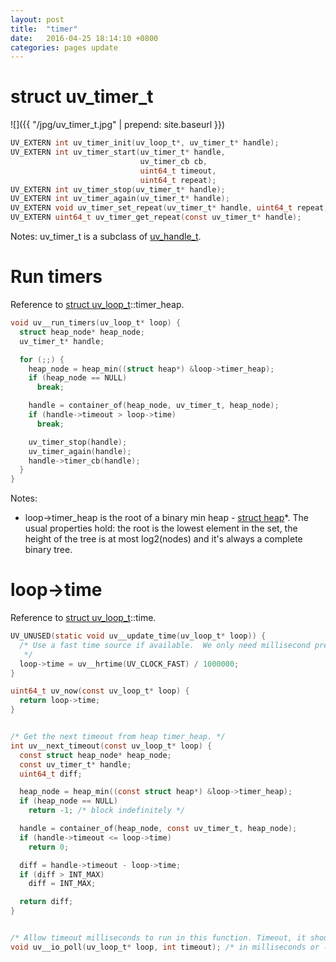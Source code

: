 ```yaml
---
layout: post
title:  "timer"
date:   2016-04-25 18:14:10 +0800
categories: pages update
---
```


# struct uv_timer_t

![]({{ "/jpg/uv_timer_t.jpg" | prepend: site.baseurl }})

```c
UV_EXTERN int uv_timer_init(uv_loop_t*, uv_timer_t* handle);
UV_EXTERN int uv_timer_start(uv_timer_t* handle,
                             uv_timer_cb cb,
                             uint64_t timeout,
                             uint64_t repeat);
UV_EXTERN int uv_timer_stop(uv_timer_t* handle);
UV_EXTERN int uv_timer_again(uv_timer_t* handle);
UV_EXTERN void uv_timer_set_repeat(uv_timer_t* handle, uint64_t repeat);
UV_EXTERN uint64_t uv_timer_get_repeat(const uv_timer_t* handle);
```

Notes: uv_timer_t is a subclass of [uv_handle_t](https://github.com/paulran/libuv-source-analysis/wiki/tcp-io#struct-uv_handle_t).

# Run timers

Reference to [struct uv_loop_t](https://github.com/paulran/libuv-source-analysis/wiki/tcp-io#struct-uv_loop_t)::timer_heap.

```c
void uv__run_timers(uv_loop_t* loop) {
  struct heap_node* heap_node;
  uv_timer_t* handle;

  for (;;) {
    heap_node = heap_min((struct heap*) &loop->timer_heap);
    if (heap_node == NULL)
      break;

    handle = container_of(heap_node, uv_timer_t, heap_node);
    if (handle->timeout > loop->time)
      break;

    uv_timer_stop(handle);
    uv_timer_again(handle);
    handle->timer_cb(handle);
  }
} 
``` 
Notes: 

  * loop->timer_heap is the root of a binary min heap - [struct heap](https://github.com/libuv/libuv/blob/v1.x/src/heap-inl.h#L40)*. The usual properties hold: the root is the lowest
element in the set, the height of the tree is at most log2(nodes) and
it's always a complete binary tree.

# loop->time

Reference to [struct uv_loop_t](https://github.com/paulran/libuv-source-analysis/wiki/tcp-io#struct-uv_loop_t)::time.
```c
UV_UNUSED(static void uv__update_time(uv_loop_t* loop)) {
  /* Use a fast time source if available.  We only need millisecond precision.
   */
  loop->time = uv__hrtime(UV_CLOCK_FAST) / 1000000;
}

uint64_t uv_now(const uv_loop_t* loop) {
  return loop->time;
}


/* Get the next timeout from heap timer_heap. */
int uv__next_timeout(const uv_loop_t* loop) {
  const struct heap_node* heap_node;
  const uv_timer_t* handle;
  uint64_t diff;

  heap_node = heap_min((const struct heap*) &loop->timer_heap);
  if (heap_node == NULL)
    return -1; /* block indefinitely */

  handle = container_of(heap_node, const uv_timer_t, heap_node);
  if (handle->timeout <= loop->time)
    return 0;

  diff = handle->timeout - loop->time;
  if (diff > INT_MAX)
    diff = INT_MAX;

  return diff;
}


/* Allow timeout milliseconds to run in this function. Timeout, it should be returned. */
void uv__io_poll(uv_loop_t* loop, int timeout); /* in milliseconds or -1 */
 ```

